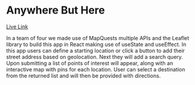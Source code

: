 # Anywhere But Here

<a href="https://quizzical-wescoff-cb58e4.netlify.app/">Live Link</a>

In a team of four we made use of MapQuests multiple APIs and the Leaflet library to build this app in React making use of useState and useEffect. In this app users can define a starting location or click a button to add their street address based on geolocation. Next they will add a search query. Upon submitting a list of points of interest will appear, along with an interactive map with pins for each location. User can select a destination from the returned list and will then be provided with directions.
